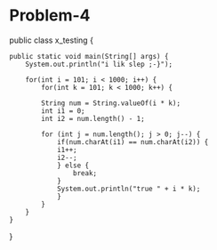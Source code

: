 # Problem-4
public class x_testing {

    public static void main(String[] args) {
		System.out.println("i lik slep ;-}");
		
		for(int i = 101; i < 1000; i++) {
			for(int k = 101; k < 1000; k++) {
				
			String num = String.valueOf(i * k);
			int i1 = 0;
			int i2 = num.length() - 1;
			
			for (int j = num.length(); j > 0; j--) {
				if(num.charAt(i1) == num.charAt(i2)) {
				i1++;
				i2--;
				} else {
					break;
				}
				System.out.println("true " + i * k);
				}
			}
		}
    }
}
